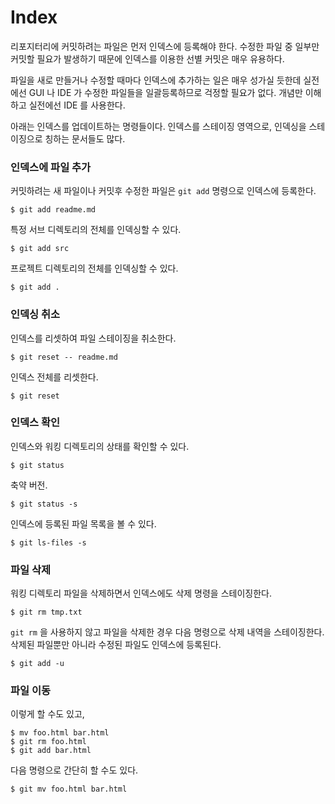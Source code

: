 # Index

리포지터리에 커밋하려는 파일은 먼저 인덱스에 등록해야 한다.
수정한 파일 중 일부만 커밋할 필요가 발생하기 때문에 인덱스를 이용한 선별 커밋은 매우 유용하다.

파일을 새로 만들거나 수정할 때마다 인덱스에 추가하는 일은 매우 성가실 듯한데
실전에선 GUI 나 IDE 가 수정한 파일들을 일괄등록하므로 걱정할 필요가 없다.
개념만 이해하고 실전에선 IDE 를 사용한다.

아래는 인덱스를 업데이트하는 명령들이다.
인덱스를 스테이징 영역으로, 인덱싱을 스테이징으로 칭하는 문서들도 많다.


### 인덱스에 파일 추가

커밋하려는 새 파일이나 커밋후 수정한 파일은 `git add` 명령으로 인덱스에 등록한다.

	$ git add readme.md

특정 서브 디렉토리의 전체를 인덱싱할 수 있다.

	$ git add src

프로젝트 디렉토리의 전체를 인덱싱할 수 있다.

	$ git add .


### 인덱싱 취소

인덱스를 리셋하여 파일 스테이징을 취소한다.

	$ git reset -- readme.md

인덱스 전체를 리셋한다.

	$ git reset


### 인덱스 확인

인덱스와 워킹 디렉토리의 상태를 확인할 수 있다.

	$ git status

축약 버전.

	$ git status -s

인덱스에 등록된 파일 목록을 볼 수 있다.

	$ git ls-files -s


### 파일 삭제

워킹 디렉토리 파일을 삭제하면서 인덱스에도 삭제 명령을 스테이징한다.

	$ git rm tmp.txt

`git rm` 을 사용하지 않고 파일을 삭제한 경우 다음 명령으로 삭제 내역을 스테이징한다.
삭제된 파일뿐만 아니라 수정된 파일도 인덱스에 등록된다.

	$ git add -u
	

### 파일 이동

이렇게 할 수도 있고,

	$ mv foo.html bar.html
	$ git rm foo.html
	$ git add bar.html

다음 명령으로 간단히 할 수도 있다.

	$ git mv foo.html bar.html

